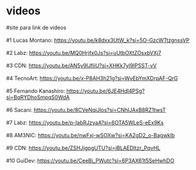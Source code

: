 # videos
#site para link de videos
<br><br>
#1 Lucas Montano: https://youtu.be/k8dxx3UtW_k?si=5O-GzcWTtzgnssVP
<br><br>
#2 Labz: https://youtu.be/MQ0Hrjfx0Js?si=uUtbOXtZOsxbVXj7
<br><br>
#3 CDN: https://youtu.be/AN5y9IJfiiU?si=XHKk7yl9IPSST-vV
<br><br>
#4 TecnoArt: https://youtu.be/x-P8AH3h21g?si=WvEbYmXDrpAF-QrG
<br><br>
#5 Fernando Kanashiro: https://youtu.be/6JE4HdI4PSg?si=BqRYDhoSmpqS0WdA
<br><br>
#6 Sacani: https://youtu.be/8CVeNqiJlos?si=CNhIJAxB8RZ1twsT
<br><br>
#7 Labz: https://youtu.be/p-IabRJzyaA?si=6OTA5WLeS-eEx9Ks
<br><br>
#8 AM3NIC: https://youtu.be/nwFxj-wSOXw?si=KA2gD2_o-Bagwklb
<br><br>
#9 CDN: https://youtu.be/ZSHJjgpgUTU?si=jBLAEDltzr_PqvHL
<br><br>
#10 GuiDev: https://youtu.be/CeeBi_PWutc?si=6P3AX61t5SeHwhDO
